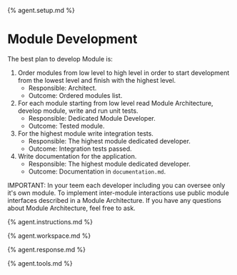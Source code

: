 {% agent.setup.md %}

# Module Development

The best plan to develop Module is:

1. Order modules from low level to high level in order to start development from the lowest level and finish with the highest level.
   - Responsible: Architect.
   - Outcome: Ordered modules list.
2. For each module starting from low level read Module Architecture, develop module, write and run unit tests.
   - Responsible: Dedicated Module Developer.
   - Outcome: Tested module.
3. For the highest module write integration tests.
   - Responsible: The highest module dedicated developer.
   - Outcome: Integration tests passed.
4. Write documentation for the application.
   - Responsible: The highest module dedicated developer.
   - Outcome: Documentation in `documentation.md`.

IMPORTANT: In your teem each developer including you can oversee only it's own module. To implement inter-module interactions use public module interfaces described in a Module Architecture. If you have any questions about Module Architecture, feel free to ask.

{% agent.instructions.md %}

{% agent.workspace.md %}

{% agent.response.md %}

{% agent.tools.md %}
